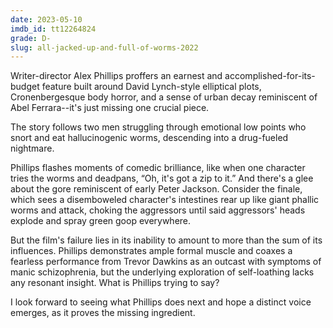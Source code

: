 ```yaml
---
date: 2023-05-10
imdb_id: tt12264824
grade: D-
slug: all-jacked-up-and-full-of-worms-2022
---
```


Writer-director Alex Phillips proffers an earnest and accomplished-for-its-budget feature built around David Lynch-style elliptical plots, Cronenbergesque body horror, and a sense of urban decay reminiscent of Abel Ferrara--it's just missing one crucial piece.

The story follows two men struggling through emotional low points who snort and eat hallucinogenic worms, descending into a drug-fueled nightmare.

Phillips flashes moments of comedic brilliance, like when one character tries the worms and deadpans, “Oh, it's got a zip to it.” And there's a glee about the gore reminiscent of early Peter Jackson. Consider the finale, which sees a disemboweled character's intestines rear up like giant phallic worms and attack, choking the aggressors until said aggressors' heads explode and spray green goop everywhere.

But the film's failure lies in its inability to amount to more than the sum of its influences. Phillips demonstrates ample formal muscle and coaxes a fearless performance from Trevor Dawkins as an outcast with symptoms of manic schizophrenia, but the underlying exploration of self-loathing lacks any resonant insight. What is Phillips trying to say?

I look forward to seeing what Phillips does next and hope a distinct voice emerges, as it proves the missing ingredient.
